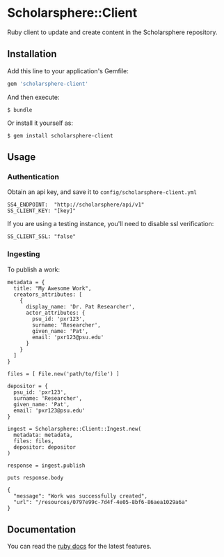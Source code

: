 # Scholarsphere::Client

Ruby client to update and create content in the Scholarsphere repository.

## Installation

Add this line to your application's Gemfile:

```ruby
gem 'scholarsphere-client'
```

And then execute:

    $ bundle

Or install it yourself as:

    $ gem install scholarsphere-client

## Usage

### Authentication

Obtain an api key, and save it to `config/scholarsphere-client.yml`

    SS4_ENDPOINT:  "http://scholarsphere/api/v1"
    SS_CLIENT_KEY: "[key]"

If you are using a testing instance, you'll need to disable ssl verification:
    
    SS_CLIENT_SSL: "false"

### Ingesting

To publish a work:

    metadata = {
      title: "My Awesome Work",
      creators_attributes: [
        {
          display_name: 'Dr. Pat Researcher',
          actor_attributes: {
            psu_id: 'pxr123',
            surname: 'Researcher',
            given_name: 'Pat',
            email: 'pxr123@psu.edu'
          }
        }
      ]
    }

    files = [ File.new('path/to/file') ]

    depositor = {
      psu_id: 'pxr123',
      surname: 'Researcher',
      given_name: 'Pat',
      email: 'pxr123@psu.edu'
    }

    ingest = Scholarsphere::Client::Ingest.new(
      metadata: metadata,
      files: files,
      depositor: depositor
    )

    response = ingest.publish

    puts response.body

    { 
      "message": "Work was successfully created",
      "url": "/resources/0797e99c-7d4f-4e05-8bf6-86aea1029a6a"
    }

## Documentation

You can read the [ruby docs](https://www.rubydoc.info/github/psu-stewardship/scholarsphere-client/main) for the latest features.

